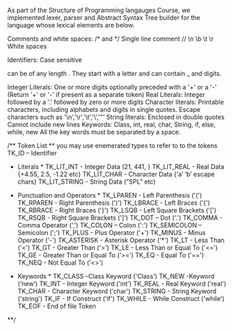 As part of the Structure of Programming langauges Course, we implemented lexer, parser and Abstract Syntax Tree builder for the language whose lexical elements are below.

Comments and white spaces:
	/* and */		Single line comment // 
		\n \b \t \r	White spaces


Identifiers:
	Case sensitive
	

can be of any length . They start with a letter and can contain _ and digits.

Integer Literals:
	One or more digits optionally preceded with a '+' or a '-'
	(Return '+' or '-' if present as a separate token)
Real Literals:
	Integer followed by a '.' followed by zero or more digits
Character literals:
	Printable characters, including alphabets and digits in single quotes.
	Escape characters such as '\n','\r','\t','\\','\"'
String literals:
	Enclosed in double quotes
	Cannot include new lines
Keywords:
Class,  int, real, char, String, if,  else, while, new
All the key words must be separated by a space. 


/** Token List **
you may use enemerated types to refer to to the tokens
TK_ID – Identifier 

* Literals *
TK_LIT_INT - Integer Data (21, 441, }
TK_LIT_REAL - Real Data   {+4.55, 2.5, -1.22 etc}
TK_LIT_CHAR - Character Data  {‘a’ ‘b’  escape chars}
TK_LIT_STRING - String Data (“SPL” etc)

* Punctuation and Operators *
TK_LPAREN - Left Parenthesis ('(')
TK_RPAREN - Right Parenthesis (')')
TK_LBRACE - Left Braces ('{')
TK_RBRACE - Right Braces ('}')
TK_LSQB - Left Square Brackets ('[')
TK_RSQB - Right Square Brackets (']')
TK_DOT – Dot ('.')
TK_COMMA - Comma Operator (',')
TK_COLON – Colon (':')
TK_SEMICOLON – Semicolon (';')
TK_PLUS - Plus Operator ('+')
TK_MINUS - Minus Operator ('-')
TK_ASTERISK - Asterisk Operator ('*')
TK_LT - Less Than ('<')
TK_GT - Greater Than ('>')
TK_LE - Less Than or Equal To ('<=')
TK_GE - Greater Than or Equal To ('>=')
TK_EQ - Equal To ('==')
TK_NEQ - Not Equal To ('<>')

* Keywords *
TK_CLASS –Class Keyword ('Class')
TK_NEW  -Keyword (‘new’)
TK_INT - Integer Keyword ('int')
TK_REAL - Real Keyword ('real')
TK_CHAR - Character Keyword ('char')
TK_STRING - String Keyword ('string')
TK_IF - If Construct ('if')
TK_WHILE - While Construct ('while')
TK_EOF - End of file Token

**/

